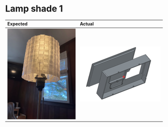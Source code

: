 # Lamp shade 1

| Expected | Actual |
|:--|:--|
|![download](./small-lamp.webp)| ![actual](image.png)|